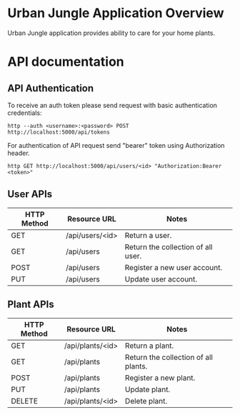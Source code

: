 # Urban Jungle Application Overview

Urban Jungle application provides ability to care for your home plants. 

# API documentation

## API Authentication

To receive an auth token please send request with basic authentication credentials:
~~~
http --auth <username>:<password> POST http://localhost:5000/api/tokens
~~~

For authentication of API request send "bearer" token using Authorization header. 
~~~
http GET http://localhost:5000/api/users/<id> "Authorization:Bearer <token>"
~~~

## User APIs

| HTTP Method | Resource URL| Notes | 
| ---  | --- | ---|
| GET  | /api/users/\<id> | Return a user. |
| GET  | /api/users       | Return the collection of all user. |
| POST | /api/users       | Register a new user account. |
| PUT  | /api/users       | Update user account. |

## Plant APIs

| HTTP Method | Resource URL| Notes | 
| ---  | --- | ---|
| GET  | /api/plants/\<id> | Return a plant. |
| GET  | /api/plants       | Return the collection of all plants. |
| POST | /api/plants      | Register a new plant. |
| PUT  | /api/plants      | Update plant. |
| DELETE  | /api/plants/\<id>      | Delete plant. |












